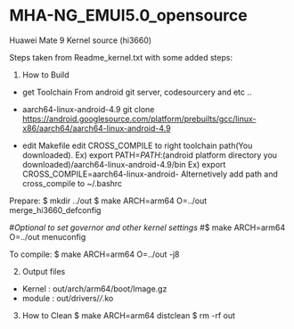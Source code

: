 # MHA-NG_EMUI5.0_opensource
Huawei Mate 9 Kernel source (hi3660)

Steps taken from Readme_kernel.txt with some added steps:

1. How to Build
- get Toolchain
From android git server, codesourcery and etc ..
- aarch64-linux-android-4.9 
git clone https://android.googlesource.com/platform/prebuilts/gcc/linux-x86/aarch64/aarch64-linux-android-4.9

- edit Makefile
edit CROSS_COMPILE to right toolchain path(You downloaded).
Ex)   export PATH=$PATH:$(android platform directory you downloaded)/aarch64-linux-android-4.9/bin
Ex)   export CROSS_COMPILE=aarch64-linux-android-
Alternetively add path and cross_compile to ~/.bashrc

Prepare:
$ mkdir ../out
$ make ARCH=arm64 O=../out merge_hi3660_defconfig

#*Optional to set governor and other kernel settings*
#$ make ARCH=arm64 O=../out menuconfig

To compile:
$ make ARCH=arm64 O=../out -j8

2. Output files
- Kernel : out/arch/arm64/boot/Image.gz
- module : out/drivers/*/*.ko

3. How to Clean
$ make ARCH=arm64 distclean
$ rm -rf out
